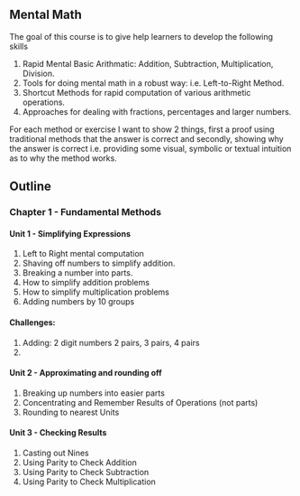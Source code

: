 ## Mental Math

The goal of this course is to give help learners to develop the following skills

1. Rapid Mental Basic Arithmatic: Addition, Subtraction, Multiplication, Division.
2. Tools for doing mental math in a robust way: i.e. Left-to-Right Method.
3. Shortcut Methods for rapid computation of various arithmetic operations.
4. Approaches for dealing with fractions, percentages and larger numbers.

For each method or exercise I want to show 2 things, first a proof using traditional methods
that the answer is correct and secondly, showing why the answer is correct i.e. providing some visual, symbolic
or textual intuition as to why the method works.

## Outline

### Chapter 1 - Fundamental Methods

#### Unit 1 - Simplifying Expressions

1. Left to Right mental computation
2. Shaving off numbers to simplify addition.
3. Breaking a number into parts.
4. How to simplify addition problems
5. How to simplify multiplication problems
6. Adding numbers by 10 groups

#### Challenges:

1. Adding: 2 digit numbers 2 pairs, 3 pairs, 4 pairs
2.

#### Unit 2 - Approximating and rounding off

1. Breaking up numbers into easier parts
2. Concentrating and Remember Results of Operations (not parts)
3. Rounding to nearest Units

#### Unit 3 - Checking Results

1. Casting out Nines
2. Using Parity to Check Addition
3. Using Parity to Check Subtraction
4. Using Parity to Check Multiplication
